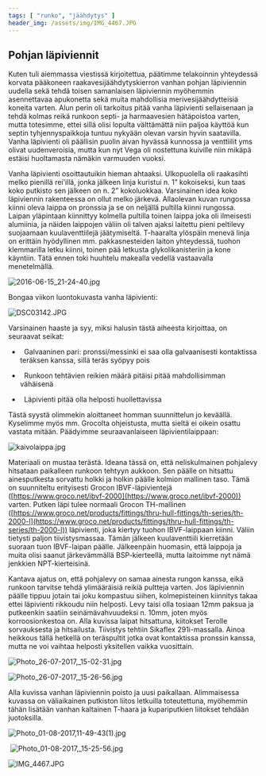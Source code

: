 ```yaml
---
tags: [ "runko", "jäähdytys" ]
header_img: /assets/img/IMG_4467.JPG
---
```


## Pohjan läpiviennit

Kuten tuli aiemmassa viestissä kirjoitettua, päätimme telakoinnin yhteydessä korvata pääkoneen raakavesijäähdytyskierron vanhan pohjan läpiviennin uudella sekä tehdä toisen samanlaisen läpiviennin myöhemmin asennettavaa apukonetta sekä muita mahdollisia merivesijäähdytteisiä koneita varten. Alun perin oli tarkoitus pitää vanha läpivienti sellaisenaan ja tehdä kolmas reikä runkoon septi- ja harmaavesien hätäpoistoa varten, mutta totesimme, ettei sillä olisi lopulta välttämättä niin paljoa käyttöä kun septin tyhjennyspaikkoja tuntuu nykyään olevan varsin hyvin saatavilla. Vanha läpivienti oli päällisin puolin aivan hyvässä kunnossa ja venttiilit yms olivat uudenveroisia, mutta kun nyt Vega oli nostettuna kuiville niin mikäpä estäisi huoltamasta nämäkin varmuuden vuoksi.

Vanha läpivienti osoittautuikin hieman ahtaaksi. Ulkopuolella oli raakasihti melko pienillä rei’illä, jonka jälkeen linja kuristui n. 1” kokoiseksi, kun taas koko putkisto sen jälkeen on n. 2” kokoluokkaa. Varsinainen idea koko läpiviennin rakenteessa on ollut melko järkevä. Allaolevan kuvan rungossa kiinni oleva laippa on pronssia ja se on neljällä pultilla kiinni rungossa. Laipan yläpintaan kiinnittyy kolmella pultilla toinen laippa joka oli ilmeisesti alumiinia, ja näiden laippojen väliin oli talven ajaksi laitettu pieni peltilevy suojaamaan kuulaventtiilejä jäätymiseltä. T-haaralta ylöspäin menevä linja on erittäin hyödyllinen mm. pakkasnesteiden laiton yhteydessä, tuohon klemmarilla letku kiinni, toinen pää letkusta glykolikanisteriin ja kone käyntiin. Tätä ennen toki huuhtelu makealla vedellä vastaavalla menetelmällä.

![2016-06-15_21-24-40.jpg](/assets/img/2016-06-15_21-24-40.jpg)

Bongaa viikon luontokuvasta vanha läpivienti:

![DSC03142.JPG](/assets/img/DSC03142.JPG)

Varsinainen haaste ja syy, miksi halusin tästä aiheesta kirjoittaa, on seuraavat seikat:

-   Galvaaninen pari: pronssi/messinki ei saa olla galvaanisesti kontaktissa teräksen kanssa, sillä teräs syöpyy pois

-   Runkoon tehtävien reikien määrä pitäisi pitää mahdollisimman vähäisenä

-   Läpivienti pitää olla helposti huollettavissa

Tästä syystä olimmekin aloittaneet homman suunnittelun jo keväällä. Kyselimme myös mm. Grocolta ohjeistusta, mutta sieltä ei oikein osattu vastata mitään. Päädyimme seuraavanlaiseen läpivientilaippaan:

![kaivolaippa.jpg](/assets/img/kaivolaippa.jpg)

Materiaali on mustaa terästä. Ideana tässä on, että neliskulmainen pohjalevy hitsataan paikalleen runkoon tehtyyn aukkoon. Sen päälle on hitsattu ainesputkesta sorvattu holkki ja holkin päälle kolmion mallinen taso. Tämä on suunniteltu erityisesti Grocon IBVF-läpivientejä ([https://www.groco.net/ibvf-2000](https://www.groco.net/ibvf-2000)) varten. Putken läpi tulee normaali Grocon TH-mallinen ([https://www.groco.net/products/fittings/thru-hull-fittings/th-series/th-2000-l](https://www.groco.net/products/fittings/thru-hull-fittings/th-series/th-2000-l)) läpivienti, joka kiertyy tuohon IBVF-laippaan kiinni. Väliin tietysti paljon tiivistysmassaa. Tämän jälkeen kuulaventtiili kierretään suoraan tuon IBVF-laipan päälle. Jälkeenpäin huomasin, että laippoja ja muita olisi saanut järkevämmällä BSP-kierteellä, mutta laitoimme nyt nämä jenkkien NPT-kierteisinä.

Kantava ajatus on, että pohjalevy on samaa ainesta rungon kanssa, eikä runkoon tarvitse tehdä ylimääräisiä reikiä pultteja varten. Jos läpiviennin päälle tippuu jotain tai joku kompastuu siihen, kolmepisteinen kiinnitys takaa ettei läpivienti rikkoudu niin helposti. Levy taisi olla tosiaan 12mm paksua ja putkeenkin saatiin seinämävahvuudeksi n. 10mm, joten myös korroosionkestoa on. Alla kuvissa laipat hitsattuna, kiitokset Terolle sorvauksesta ja hitsailusta. Tiivistys tehtiin Sikaflex 291i-massalla. Ainoa heikkous tällä hetkellä on teräspultit jotka ovat kontaktissa pronssin kanssa, mutta ne voi vaihtaa helposti yksitellen vaikka vuosittain.

![Photo_26-07-2017,_15-02-31.jpg](/assets/img/Photo_26-07-2017,_15-02-31.jpg)

![Photo_26-07-2017,_15-26-56.jpg](/assets/img/Photo_26-07-2017,_15-26-56.jpg)

Alla kuvissa vanhan läpiviennin poisto ja uusi paikallaan. Alimmaisessa kuvassa on väliaikainen putkiston liitos letkuilla toteutettuna, myöhemmin tähän lisätään vanhan kaltainen T-haara ja kupariputkien liitokset tehdään juotoksilla.

![Photo_01-08-2017,_11-49-43_(1).jpg](/assets/img/Photo_01-08-2017,_11-49-43_(1).jpg)

 ![Photo_01-08-2017,_15-25-56.jpg](/assets/img/Photo_01-08-2017,_15-25-56.jpg)

![IMG_4467.JPG](/assets/img/IMG_4467.JPG)

